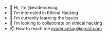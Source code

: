 - 👋 Hi, I’m @evidencesog
- 👀 I’m interested in Ethical Hacking
- 🌱 I’m currently learning the basics 
- 💞️ I’m looking to collaborate on ethical hacking
- 📫 How to reach me evidencesog@gmail.com

<!---
evidencesog/evidencesog is a ✨ special ✨ repository because its `README.md` (this file) appears on your GitHub profile.
You can click the Preview link to take a look at your changes.
--->
